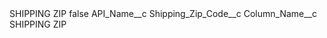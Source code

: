<?xml version="1.0" encoding="UTF-8"?>
<CustomMetadata xmlns="http://soap.sforce.com/2006/04/metadata" xmlns:xsi="http://www.w3.org/2001/XMLSchema-instance" xmlns:xsd="http://www.w3.org/2001/XMLSchema">
    <label>SHIPPING ZIP</label>
    <protected>false</protected>
    <values>
        <field>API_Name__c</field>
        <value xsi:type="xsd:string">Shipping_Zip_Code__c</value>
    </values>
    <values>
        <field>Column_Name__c</field>
        <value xsi:type="xsd:string">SHIPPING ZIP</value>
    </values>
</CustomMetadata>
